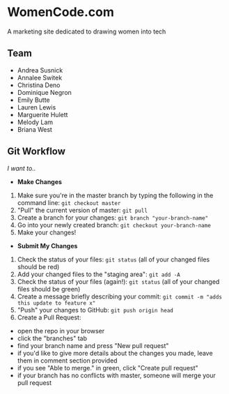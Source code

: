 # WomenCode.com
A marketing site dedicated to drawing women into tech

## Team
- Andrea Susnick
- Annalee Switek
- Christina Deno
- Dominique Negron
- Emily Butte
- Lauren Lewis
- Marguerite Hulett
- Melody Lam
- Briana West

## Git Workflow

_I want to.._

* **Make Changes**
1. Make sure you're in the master branch by typing the following in the command line: ```git checkout master```
2. "Pull" the current version of master: ```git pull```
3. Create a branch for your changes: ```git branch "your-branch-name"```
4. Go into your newly created branch: ```git checkout your-branch-name```
5. Make your changes!

* **Submit My Changes**
1. Check the status of your files: ```git status```
(all of your changed files should be red)
2. Add your changed files to the "staging area": ```git add -A```
3. Check the status of your files (again!): ```git status```
(all of your changed files should be green)
4. Create a message briefly describing your commit: ```git commit -m "adds this update to feature x"```
5. "Push" your changes to GitHub: ```git push origin head```
6. Create a Pull Request:
- open the repo in your browser
- click the "branches" tab
- find your branch name and press "New pull request"
- if you'd like to give more details about the changes you made, leave them in comment section provided
- if you see "Able to merge." in green, click "Create pull request"
- if your branch has no conflicts with master, someone will merge your pull request 
